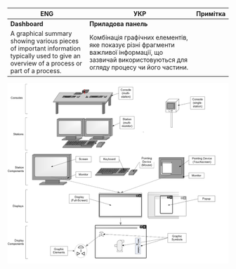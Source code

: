| ENG                                                          | УКР                                                          | Примітка |
| ------------------------------------------------------------ | ------------------------------------------------------------ | -------- |
| **Dashboard**                                                | **Приладова панель**                                         |          |
| A graphical summary showing various pieces of important information typically used to give an overview of a process or part of a process. | Комбінація графічних елементів, яке показує різні фрагменти важливої інформації, що зазвичай використовуються для огляду процесу чи його частини. |          |

![](media/1.png)